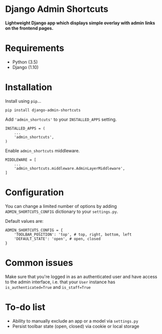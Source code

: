 # Django Admin Shortcuts
**Lightweight Django app which displays simple overlay with admin links on the frontend pages.**

# Requirements

* Python (3.5)
* Django (1.10)

# Installation

Install using `pip`...

    pip install django-admin-shortcuts

Add `'admin_shortcuts'` to your `INSTALLED_APPS` setting.

    INSTALLED_APPS = (
        ...
        'admin_shortcuts',
    )

Enable `admin_shortcuts` middleware.

    MIDDLEWARE = [
        ...
        'admin_shortcuts.middleware.AdminLayerMiddleware',
    ]

# Configuration

You can change a limited number of options by adding `ADMIN_SHORTCUTS_CONFIG` dictionary to your `settings.py`.

Default values are:

    ADMIN_SHORTCUTS_CONFIG = {
        'TOOLBAR_POSITION': 'top', # top, right, bottom, left
        'DEFAULT_STATE': 'open', # open, closed
    }

# Common issues

Make sure that you're logged in as an authenticated user and have access to the admin interface, i.e. that your `User` instance has `is_authenticated=True` and `is_staff=True`

# To-do list

- Ability to manually exclude an app or a model via `settings.py`
- Persist toolbar state (open, closed) via cookie or local storage